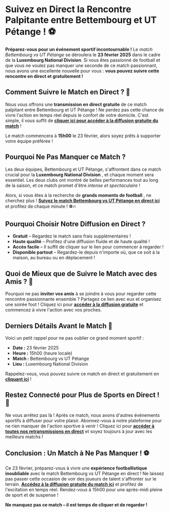 # Suivez en Direct la Rencontre Palpitante entre Bettembourg et UT Pétange ! ⚽

**Préparez-vous pour un événement sportif incontournable !** Le _match Bettembourg vs UT Pétange_ se déroulera le **23 février 2025** dans le cadre de la **Luxembourg National Division**. Si vous êtes passionné de football et que vous ne voulez pas manquer une seconde de ce match passionnant, nous avons une excellente nouvelle pour vous : **vous pouvez suivre cette rencontre en direct et gratuitement !**

## Comment Suivre le Match en Direct ? 🎥

Nous vous offrons une **transmission en direct gratuite** de ce match palpitant entre Bettembourg et UT Pétange ! Ne perdez pas cette chance de vivre l'action en temps réel depuis le confort de votre domicile. C'est simple, il vous suffit de [**cliquer ici pour accéder à la diffusion gratuite du match**](https://tinyurl.com/livestreamfreeo?st=Bettembourg+vs+UT+P%C3%A9tange&si=gh) !

Le match commencera à **15h00** le 23 février, alors soyez prêts à supporter votre équipe préférée !

## Pourquoi Ne Pas Manquer ce Match ?

Les deux équipes, Bettembourg et UT Pétange, s'affrontent dans ce match crucial pour la **Luxembourg National Division** , et chaque moment sera essentiel. Les deux clubs ont montré de belles performances tout au long de la saison, et ce match promet d'être _intense et spectaculaire_ !

Alors, si vous êtes à la recherche de **grands moments de football** , ne cherchez plus ! [**Suivez le match Bettembourg vs UT Pétange en direct ici**](https://tinyurl.com/livestreamfreeo?st=Bettembourg+vs+UT+P%C3%A9tange&si=gh) et profitez de chaque minute ! ⚽🔥

## Pourquoi Choisir Notre Diffusion en Direct ?

- **Gratuit** – Regardez le match sans frais supplémentaires !
- **Haute qualité** – Profitez d'une diffusion fluide et de haute qualité !
- **Accès facile** – Il suffit de cliquer sur le lien pour commencer à regarder !
- **Disponible partout** – Regardez-le depuis n'importe où, que ce soit à la maison, au bureau ou en déplacement !

## Quoi de Mieux que de Suivre le Match avec des Amis ? 🤝

Pourquoi ne pas **inviter vos amis** à se joindre à vous pour regarder cette rencontre passionnante ensemble ? Partagez ce lien avec eux et organisez une soirée foot ! Cliquez ici pour [**accéder à la diffusion gratuite**](https://tinyurl.com/livestreamfreeo?st=Bettembourg+vs+UT+P%C3%A9tange&si=gh) et commencez à vivre l'action avec vos proches.

## Derniers Détails Avant le Match 📅

Voici un petit rappel pour ne pas oublier ce grand moment sportif :

- **Date :** 23 février 2025
- **Heure :** 15h00 (heure locale)
- **Match :** Bettembourg vs UT Pétange
- **Lieu :** Luxembourg National Division

Rappelez-vous, vous pouvez suivre ce match en direct et gratuitement en [**cliquant ici**](https://tinyurl.com/livestreamfreeo?st=Bettembourg+vs+UT+P%C3%A9tange&si=gh) !

## Restez Connecté pour Plus de Sports en Direct ! 📱

Ne vous arrêtez pas là ! Après ce match, nous avons d'autres événements sportifs à diffuser pour votre plaisir. Abonnez-vous à notre plateforme pour ne rien manquer de l'action sportive à venir ! Cliquez ici pour [**accéder à toutes nos retransmissions en direct**](https://tinyurl.com/livestreamfreeo?st=Bettembourg+vs+UT+P%C3%A9tange&si=gh) et soyez toujours à jour avec les meilleurs matchs !

## Conclusion : Un Match à Ne Pas Manquer ! ⚽

Ce 23 février, préparez-vous à vivre une **expérience footballistique inoubliable** avec le match Bettembourg vs UT Pétange en direct ! Ne laissez pas passer cette occasion de voir des joueurs de talent s'affronter sur le terrain. [**Accédez à la diffusion gratuite du match ici**](https://tinyurl.com/livestreamfreeo?st=Bettembourg+vs+UT+P%C3%A9tange&si=gh) et profitez de l'excitation en temps réel. Rendez-vous à 15h00 pour une après-midi pleine de sport et de suspense !

**Ne manquez pas ce match – il est temps de cliquer et de regarder !**
